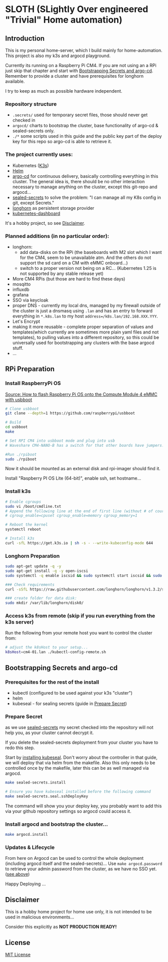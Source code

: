 # SLOTH (SLightly Over engineered "Trivial" Home automation)
## Introduction
This is my personal home-server, which I build mainly for home-automation. This project is also my k3s and argocd playground.

Currently its running on a Raspberry Pi CM4. If you are not using an a RPi just skip that chapter and start with [Bootstrapping Secrets and argo-cd](#bootstrapping-secrets-and-argo-cd). Remember to provide a cluster and have prerequisites for longhorn available.

I try to keep as much as possible hardware independent.

### Repository structure
* `.secrets/` used for temporary secret files, those should never get checked in
* `argocd/` charts to bootstrap the cluster, base functionality of argo-cd & sealed-secrets only.
* `./*` some scripts used in this guide and the public key part of the deploy key for this repo so argo-cd is able to retrieve it.

### The project currently uses:
* Kubernetes ([K3s](https://k3s.io)) 
* [Helm](https://helm.sh/)
* [argo-cd](https://argo-cd.readthedocs.io/en/stable/) for continuous delivery, basically controlling everything in this cluster. The general idea is, there should be no other interaction necessary to manage anything on the cluster, except this git-repo and argocd...
* [sealed-secrets](https://github.com/bitnami-labs/sealed-secrets) to solve the problem: "I can manage all my K8s config in git, except Secrets."
* [longhorn](https://longhorn.io) as persistent storage provider
* [kubernetes-dashboard](https://kubernetes.io/docs/tasks/access-application-cluster/web-ui-dashboard/)

It's a hobby project, so see [Disclaimer](#disclaimer).

### Planned additions (in no particular order):
* longhorn:
  * add data-disks on the RPi (the baseboards with M2 slot which I want for the CM4, seem to be unavailable atm. And the others do not support the sd card on a CM with eMMC onboard...)
  * switch to a proper version not being on a RC... (Kubernetes 1.25 is not supported by any stable release yet)
* More CM4 RPis (but those are hard to find these days)
* mosqitto
* influxdb
* grafana
* SSO via keycloak
* proper DNS - currently my local dns, managed by my firewall outside of the cluster is just a dnsmasq using `.lan` and has an entry to forward everything in `*.k8s.lan` to my host `address=/k8s.lan/192.168.XXX.YYY`.
* Let's Encrypt
* making it more reusable - complete proper separation of values and templates(which currently are sometimes more plain yaml files and not templates), to pulling values into a different repository, so this could be universally used for bootstrapping any clusters with the base argocd stuff.
* ...

## RPi Preparation
### Install RaspberryPi OS
[Source: How to flash Raspberry Pi OS onto the Compute Module 4 eMMC with usbboot](https://www.jeffgeerling.com/blog/2020/how-flash-raspberry-pi-os-compute-module-4-emmc-usbboot)

```bash
# Clone usbboot
git clone --depth=1 https://github.com/raspberrypi/usbboot

# Build
cd usbboot
make

# Set RPI CM4 into usbboot mode and plug into usb
# Waveshare CM4-NANO-B has a switch for that other boards have jumpers... rtfm

#Run ./rpiboot
sudo ./rpiboot
```
Now it should be mounted as an external disk and rpi-imager should find it.

Install "Raspberry PI OS Lite (64-bit)", enable ssh, set hostname...


### Install k3s
```bash
# Enable cgroups
sudo vi /boot/cmdline.txt
# Append the following line at the end of first line (without # of course): 
# cgroup_enable=cpuset cgroup_enable=memory cgroup_memory=1

# Reboot the kernel
systemctl reboot

# Install k3s
curl -sfL https://get.k3s.io | sh -s - --write-kubeconfig-mode 644
```

### Longhorn Preparation
```bash
sudo apt-get update -q -y 
sudo apt-get install -q -y open-iscsi 
sudo systemctl -q enable iscsid && sudo systemctl start iscsid && sudo modprobe iscsi_tcp

### Check requirements
curl -sSfL https://raw.githubusercontent.com/longhorn/longhorn/v1.3.2/scripts/environment_check.sh | bash

### create folder for data disk:
sudo mkdir /var/lib/longhorn/disk0/
```


### Access k3s from remote (skip if you run everything from the k3s server)
Run the following from your remote host you want to control the cluster from: 
```bash
# adjust the k8sHost to your setup...
k8sHost=cm4-01.lan ./kubectl-config-remote.sh 
```

## Bootstrapping Secrets and argo-cd
### Prerequisites for the rest of the install  
* kubectl (configured to be used against your k3s "cluster")
* helm 
* kubeseal - for sealing secrets (guide in [Prepare Secret](#prepare-secret))

### Prepare Secret
as we use [sealed-secrets](https://github.com/bitnami-labs/sealed-secrets) my secret checked into the repository will not help you, as your cluster cannot decrypt it.

If you delete the sealed-secrets deployment from your cluster you have to redo this step.

Start by [installing kubeseal](https://github.com/bitnami-labs/sealed-secrets#homebrew). Don't worry about the controller in that guide, we will deploy that via helm from the makefile. Also this only needs to be controlled once by the makefile, later this can be as well managed via argocd.
```bash
make sealed-secrets.install

# Ensure you have kubeseal installed before the following command
make sealed-secrets.seal.sshDeployKey
```

The command will show you your deploy key, you probably want to add this via your github repository settings so argocd could access it.

### Install argocd and bootstrap the cluster...
```bash
make argocd.install
```

### Updates & Lifecycle
From here on Argocd can be used to control the whole deployment (including argocd itself and the sealed-secrets)...
Use `make argocd.password` to retrieve your admin password from the cluster, as we have no SSO yet. ([see above](#planned-additions-in-no-particular-order))

Happy Deploying ...


## Disclaimer
This is a hobby home project for home use only, it is not intended to be used in malicious environments...

Consider this explicitly as **NOT PRODUCTION READY!**


## License
[MIT License](LICENSE)

